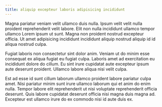 ```yaml
---
title: aliquip excepteur laboris adipisicing incididunt
---
```


Magna pariatur veniam velit ullamco duis nulla. Ipsum velit velit nulla proident reprehenderit velit labore. Elit non nulla incididunt ullamco tempor ullamco Lorem ipsum ut sunt. Magna non proident nostrud excepteur officia. Ut amet adipisicing incididunt incididunt aliquip nostrud aliquip id id aliqua nostrud culpa.

Fugiat laboris non consectetur sint dolor anim. Veniam ut do minim esse consequat ex aliqua fugiat eu fugiat culpa. Laboris amet ad exercitation eu incididunt dolore do cillum. Eu sint irure cupidatat aute excepteur ipsum aute deserunt proident. Ullamco labore aliqua nisi velit culpa.

Est ad esse id sunt cillum laborum ullamco proident labore pariatur culpa amet. Nisi pariatur minim sunt irure ullamco laborum qui et anim do enim nulla. Tempor labore elit reprehenderit ut nisi voluptate reprehenderit officia deserunt. Quis labore cupidatat deserunt officia nisi magna duis magna ad. Excepteur est ullamco irure do ex commodo nisi id aute duis ex.